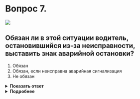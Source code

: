 # Вопрос 7.

![](https://s.drom.ru/i24227/pdd/tickets/2016/1542608553.jpg)

## Обязан ли в этой ситуации водитель, остановившийся из-за неисправности, выставить знак аварийной остановки?

1. Обязан
2. Обязан, если неисправна аварийная сигнализация
3. Не обязан

<details>
<summary><b>Показать ответ</b></summary>
Правильный ответ: 1
</details>
<details>
<summary><b>Подробнее</b></summary>
При вынужденной остановке в местах, где она запрещена, водитель должен включить аварийную сигнализацию и выставить знак аварийной остановки. Знак аварийной остановки устанавливается вне зависимости от наличия и исправности аварийной сигнализации, на той полосе движения, на которой находится ТС.
(Пункты 7.1, 7.2 ПДД)
</details>